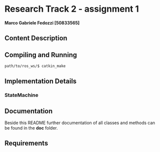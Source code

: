 # Research Track 2 - assignment 1

#### Marco Gabriele Fedozzi [50833565]

## Content Description

## Compiling and Running

```bash
path/to/ros_ws/$ catkin_make
```

## Implementation Details

### StateMachine

## Documentation

Beside this README further documentation of all classes and methods can be found in the **doc** folder.

## Requirements
